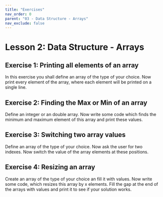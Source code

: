 ```yaml
---
title: "Exercises"
nav_order: 0
parent: "03 - Data Structure - Arrays"
nav_exclude: false
---
```


# Lesson 2: Data Structure - Arrays

## Exercise 1: Printing all elements of an array
In this exercise you shall define an array of the type of your choice. 
Now print every element of the array, where each element will be printed on a single line.

## Exercise 2: Finding the Max or Min of an array
Define an integer or an double array. Now write some code which finds the minimum and maximum element of this array and print these values.

## Exercise 3: Switching two array values
Define an array of the type of your choice. Now ask the user for two indexes. Now switch the value of the array elements at these positions.

## Exercise 4: Resizing an array
Create an array of the type of your choice an fill it with values. Now write some code, which resizes this array by x elements. Fill the gap at the end of the arrays with values and print it to see if your solution works.
